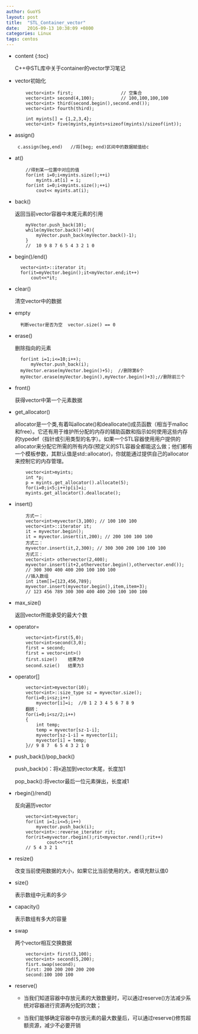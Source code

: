 ```yaml
---
author: GuoYS
layout: post
title:  "STL_Container_vector"
date:   2016-09-13 10:38:09 +0800
categories: Linux
tags: centos
---
```

* content
{:toc}

  C++中STL库中关于container的vector学习笔记




- vector初始化

  ```
      vector<int> first;                  // 空集合
      vector<int> second(4,100);          // 100,100,100,100
      vector<int> third(second.begin(),second.end());
      vector<int> fourth(third);

      int myints[] = {1,2,3,4};
      vector<int> five(myints,myints+sizeof(myints)/sizeof(int));
  ```
  
- assign()


   ` c.assign(beg,end)   //将[beg; end)区间中的数据赋值给c`

- at()

  ```
      //得到某一位置中对应的值
      for(int i=0;i<myints.size();++i)
          myints.at[i] = i;
      for(int i=0;i<myints.size();++i)
          cout<< myints.at(i);
  ```
- back()

  返回当前vector容器中末尾元素的引用

  ```
      myVector.push_back(10);
      while(myVector.back()!=0){
          myVector.push_back(myVector.back()-1);
      }
      //  10 9 8 7 6 5 4 3 2 1 0
  ```
  
- begin()/end()

  ```
    vector<int>::iterator it;
    for(it=myVector.begin();it<myVector.end;it++)
        cout<<*it;
  ```
  
- clear()
  
  清空vector中的数据

- empty
 
  ```
    判断vector是否为空  vector.size() == 0
  ```
  
- erase()

   删除指向的元素

  ```
    for(int i=1;i<=10;i++);
        myVector.push_back(i);
    myVector.erase(myVector.begin()+5);  //删除第6个
    myVector.erase(myVector.begin(),myVector.begin()+3);//删除前三个
  ```
  
- front()

  获得vector中第一个元素数据

- get_allocator()

   allocator是一个类,有着叫allocate()和deallocate()成员函数（相当于malloc和free）。它还有用于维护所分配的内存的辅助函数和指示如何使用这些内存的typedef（指针或引用类型的名字）。如果一个STL容器使用用户提供的allocator来分配它所需的所有内存(预定义的STL容器全都能这么做；他们都有一个模板参数，其默认值是std::allocator)，你就能通过提供自己的allocator来控制它的内存管理。

  ```
      vector<int>myints;
      int *p;
      p = myints.get_allocator().allocate(5);
      for(i=0;i<5;i++)p[i]=i;
      myints.get_allocator().deallocate();
  ```
  
- insert()

  ```
      方式一：
      vector<int>myvector(3,100); // 100 100 100
      vector<int>::iterator it;
      it = myvector.begin();
      it = myvector.insert(it,200); // 200 100 100 100
      方式二：
      myvector.insert(it,2,300); // 300 300 200 100 100 100
      方式三：
      vector<int> othervector(2,400);
      myvector.insert(it+2,othervector.begin(),othervector.end());
      // 300 300 400 400 200 100 100 100
      //插入数组
      int item[]={123,456,789};
      myvector.insert(myvector.begin(),item,item+3);
      // 123 456 789 300 300 400 400 200 100 100 100
  ```
- max_size()

  返回vector所能承受的最大个数

- operator=

  ```
      vector<int>first(5,0);
      vector<int>second(3,0);
      first = second;
      first = vector<int>()
      first.size()    结果为0
      second.szie()   结果为3
  ```
  
- operator[]

  ```
      vector<int>myvector(10);
      vector<int>::size_type sz = myvector.size();
      for(i=0;i<sz;i++)
          myvector[i]=i;  //0 1 2 3 4 5 6 7 8 9
      翻转：
      for(i=0;i<sz/2;i++)
      {
          int temp;
          temp = myvector[sz-1-i];
          myvector[sz-1-i] = myvector[i];
          myvector[i] = temp;
      }// 9 8 7  6 5 4 3 2 1 0
  ```
  
- push_back()/pop_back()

  push_back(x)：将x追加到vector末尾，长度加1
  
  pop_back():将vector最后一位元素弹出，长度减1

- rbegin()/rend()

  反向遍历vector

  ```
      vector<int>myvector;
      for(int i=1;i<=5;i++) 
          myvector.push_back(i);
      vector<int>::reverse_iterator rit;
      for(rit=myvector.rbegin();rit<myvector.rend();rit++)
              cout<<*rit
      // 5 4 3 2 1
  ```
  
- resize()

  改变当前使用数据的大小，如果它比当前使用的大，者填充默认值0
  
- size()

    表示数组中元素的多少
    
- capacity()

    表示数组有多大的容量

- swap

  两个vector相互交换数据

  ```
      vector<int> first(3,100);
      vector<int> second(5,200);
      fisrt.swap(second);
      first: 200 200 200 200 200
      second:100 100 100
  ```
  
- reserve()

  - 当我们知道容器中存放元素的大致数量时，可以通过reserve()方法减少系统对容器进行资源再分配的次数；

  - 当我们能够确定容器中存放元素的最大数量后，可以通过reserve()修剪超额资源，减少不必要开销




